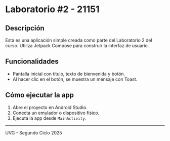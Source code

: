 # Laboratorio #2 - 21151

## Descripción
Esta es una aplicación simple creada como parte del Laboratorio 2 del curso. Utiliza Jetpack Compose para construir la interfaz de usuario.

## Funcionalidades
- Pantalla inicial con título, texto de bienvenida y botón.
- Al hacer clic en el botón, se muestra un mensaje con Toast.

## Cómo ejecutar la app
1. Abre el proyecto en Android Studio.
2. Conecta un emulador o dispositivo físico.
3. Ejecuta la app desde `MainActivity`.

---
UVG - Segundo Ciclo 2025
